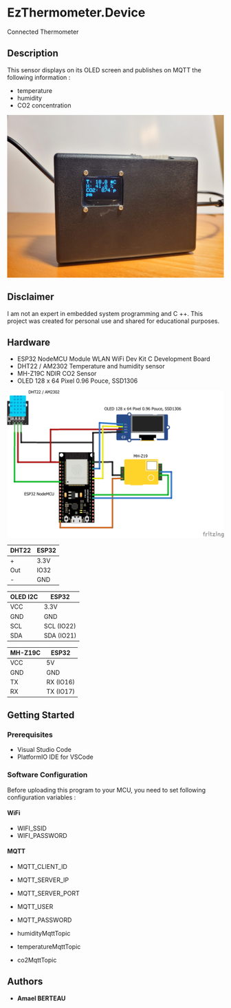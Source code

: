 # EzThermometer.Device
Connected Thermometer

## Description
This sensor displays on its OLED screen and publishes on MQTT the following information :
- temperature
- humidity
- CO2 concentration

![Device](/device.jpg)

## Disclaimer
I am not an expert in embedded system programming and C ++. This project was created for personal use and shared for educational purposes.

## Hardware
- ESP32 NodeMCU Module WLAN WiFi Dev Kit C Development Board
- DHT22 / AM2302 Temperature and humidity sensor
- MH-Z19C NDIR CO2 Sensor
- OLED 128 x 64 Pixel 0.96 Pouce, SSD1306

![Assembly](/assembly.png)

|DHT22|ESP32|
|------|---|
|+|3.3V|
|Out|IO32|
|-|GND|

|OLED I2C|ESP32|
|------|---|
|VCC|3.3V|
|GND|GND|
|SCL| SCL (IO22)|
|SDA| SDA (IO21)|

|MH-Z19C|ESP32|
|------|---|
|VCC|5V|
|GND|GND|
|TX| RX (IO16)|
|RX| TX (IO17)|

## Getting Started
### Prerequisites
- Visual Studio Code
- PlatformIO IDE for VSCode

### Software Configuration
Before uploading this program to your MCU, you need to set following configuration variables :
#### WiFi
- WIFI_SSID
- WIFI_PASSWORD

#### MQTT
- MQTT_CLIENT_ID
- MQTT_SERVER_IP
- MQTT_SERVER_PORT
- MQTT_USER
- MQTT_PASSWORD

- humidityMqttTopic
- temperatureMqttTopic
- co2MqttTopic

## Authors
* **Amael BERTEAU**